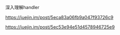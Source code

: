 深入理解handler

https://juejin.im/post/5eca83a06fb9a047f93726c9

https://juejin.im/post/5ec53e94e51d4578946725e9